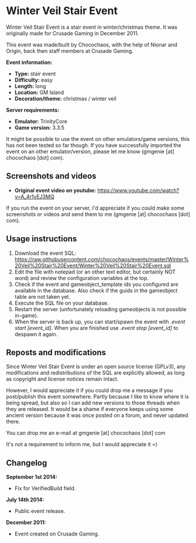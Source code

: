 Winter Veil Stair Event
=======

Winter Veil Stair Event is a stair event in winter/christmas theme. It was originally made for Crusade Gaming in December 2011.

This event was made/built by Chocochaos, with the help of Nionar and Origin, back then staff members at Crusade Gaming.

**Event information:**

*   **Type:** stair event
*   **Difficulty:** easy
*   **Length:** long
*   **Location:** GM Island
*   **Decoration/theme:** christmas / winter veil

**Server requirements:**

*   **Emulator:** TrinityCore
*   **Game version:** 3.3.5

It might be possible to use the event on other emulators/game versions, this has not been tested so far though. If you have successfully imported the event on an other emulator/version, please let me know (gmgenie [at] chocochaos [dot] com).



Screenshots and videos
-------

*   **Original event video on youtube:** https://www.youtube.com/watch?v=A_4r1vEJ3MQ

If you run the event on your server, I'd appreciate if you could make some screenshots or videos and send them to me (gmgenie [at] chocochaos [dot] com).



Usage instructions
-------

1.  Download the event SQL: https://raw.githubusercontent.com/chocochaos/events/master/Winter%20Veil%20Stair%20Event/Winter%20Veil%20Stair%20Event.sql
2.  Edit the file with notepad (or an other text editor, but certainly NOT word) and review the configuration variables at the top.
3.  Check if the event and gameobject_template ids you configured are available in the database. Also check if the guids in the gameobject table are not taken yet.
4.  Execute the SQL file on your database.
5.  Restart the server (unfortunately reloading gameobjects is not possible in-game).
6.  When the server is back up, you can start/spawn the event with *.event start \[event_id\]*. When you are finished use *.event stop \[event_id\]* to despawn it again.



Reposts and modifications
-------

Since Winter Veil Stair Event is under an open source license (GPLv3), any modifications and redistributions of the SQL are explicitly allowed, as long as copyright and license notices remain intact.

However, I would appreciate it if you could drop me a message if you post/publish this event somewhere. Partly because I like to know where it is being spread, but also so I can add new versions to those threads when they are released. It would be a shame if everyone keeps using some ancient version because it was once posted on a forum, and never updated there.

You can drop me an e-mail at gmgenie [at] chocochaos [dot] com

It's not a requirement to inform me, but I would appreciate it =)



Changelog
-------

**September 1st 2014:**

*   Fix for VerifiedBuild field.

**July 14th 2014:**

*   Public event release.

**December 2011:**

*   Event created on Crusade Gaming.
